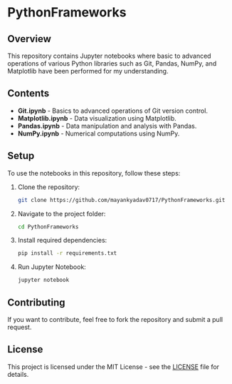 # PythonFrameworks

## Overview
This repository contains Jupyter notebooks where basic to advanced operations of various Python libraries such as Git, Pandas, NumPy, and Matplotlib have been performed for my understanding.

## Contents
- **Git.ipynb** - Basics to advanced operations of Git version control.
- **Matplotlib.ipynb** - Data visualization using Matplotlib.
- **Pandas.ipynb** - Data manipulation and analysis with Pandas.
- **NumPy.ipynb** - Numerical computations using NumPy.

## Setup
To use the notebooks in this repository, follow these steps:
1. Clone the repository:
   ```sh
   git clone https://github.com/mayankyadav0717/PythonFrameworks.git
   ```
2. Navigate to the project folder:
   ```sh
   cd PythonFrameworks
   ```
3. Install required dependencies:
   ```sh
   pip install -r requirements.txt
   ```
4. Run Jupyter Notebook:
   ```sh
   jupyter notebook
   ```

## Contributing
If you want to contribute, feel free to fork the repository and submit a pull request.

## License
This project is licensed under the MIT License - see the [LICENSE](LICENSE) file for details.

